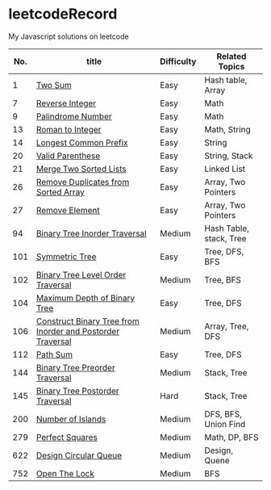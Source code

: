 # leetcodeRecord
My Javascript solutions on leetcode

| No.  | title                                                        | Difficulty | Related Topics          |
| ---- | ------------------------------------------------------------ | ---------- | ----------------------- |
| 1    | [Two Sum](0001_twoSum.js)                                    | Easy       | Hash table, Array       |
| 7    | [Reverse Integer](0007_ReverseInteger.js)                    | Easy       | Math                    |
| 9    | [Palindrome Number](0009_PalindromeNumber.js)                | Easy       | Math                    |
| 13   | [Roman to Integer](0013_RomanToInteger.js)                   | Easy       | Math, String            |
| 14   | [Longest Common Prefix](0014_LongestCommonPrefix.js)         | Easy       | String                  |
| 20   | [Valid Parenthese](0020_ValidParenthese.js)                  | Easy       | String, Stack           |
| 21   | [Merge Two Sorted Lists](0021_MergeTwoSortedLists.js)        | Easy       | Linked List             |
| 26   | [Remove Duplicates from Sorted Array](0026_RemoveDuplicatesfromSortedArray.js) | Easy       | Array, Two Pointers     |
| 27   | [Remove Element](0027_RemoveElement.js)                      | Easy       | Array, Two Pointers     |
| 94   | [Binary Tree Inorder Traversal](0094_BinaryTreeInorderTraversal.js) | Medium     | Hash Table, stack, Tree |
| 101  | [Symmetric Tree](0101_SymmetricTree.js)                      | Easy       | Tree, DFS, BFS          |
| 102  | [Binary Tree Level Order Traversal](0102_BinaryTreeLevelOrderTraversal.js) | Medium     | Tree, BFS               |
| 104  | [Maximum Depth of Binary Tree](0104_MaximumDepthOfBinaryTree.js) | Easy       | Tree, DFS               |
| 106  | [Construct Binary Tree from Inorder and Postorder Traversal](0106_ConstructBinaryTreeFromInorderAndPostorderTraversal.js) | Medium     | Array, Tree, DFS        |
| 112  | [Path Sum](0112_PathSum.js)                                  | Easy       | Tree, DFS               |
| 144  | [Binary Tree Preorder Traversal](0144_BinaryTreePreorderTraversal.js) | Medium     | Stack, Tree             |
| 145  | [Binary Tree Postorder Traversal](0145_BinaryTreePostorderTraversal.js) | Hard       | Stack, Tree             |
| 200  | [Number of Islands](0200_NumberOfIslands.js)                 | Medium     | DFS, BFS, Union Find    |
| 279  | [Perfect Squares](0279_PerfectSquares.js)                    | Medium     | Math, DP, BFS           |
| 622  | [Design Circular Queue](0622_DesignCircularQueue.js)         | Medium     | Design, Quene           |
| 752  | [Open The Lock](0752_OpenTheLock.js)                         | Medium     | BFS                     |